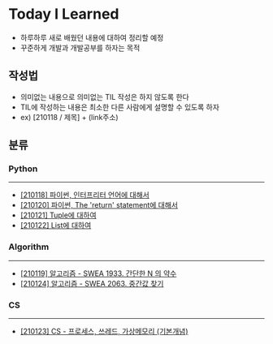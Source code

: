 # Today I Learned
- 하루하루 새로 배웠던 내용에 대하여 정리할 예정
- 꾸준하게 개발과 개발공부를 하자는 목적

## 작성법 
- 의미없는 내용으로 의미없는 TIL 작성은 하지 않도록 한다
- TIL에 작성하는 내용은 최소한 다른 사람에게 설명할 수 있도록 하자
- ex) [210118 / 제목] + (link주소)

## 분류

### Python
---
- [[210118] 파이썬, 인터프리터 언어에 대해서](https://github.com/ssmin0606/TIL_2021/blob/main/python/%5B20210118%5D%20%ED%8C%8C%EC%9D%B4%EC%8D%AC%2C%20%EC%9D%B8%ED%84%B0%ED%94%84%EB%A6%AC%ED%84%B0%20%EC%96%B8%EC%96%B4%EC%97%90%20%EB%8C%80%ED%95%B4%EC%84%9C.md)
- [[210120] 파이썬, The 'return' statement에 대해서](https://github.com/ssmin0606/TIL_2021/blob/main/python/%5B210120%5D%20%ED%8C%8C%EC%9D%B4%EC%8D%AC%2C%20The%20'return'%20statement%EC%97%90%20%EB%8C%80%ED%95%B4%EC%84%9C.md)
- [[210121] Tuple에 대하여](https://github.com/ssmin0606/TIL_2021/blob/main/python/%5B210121%5D%20Tuple%EC%97%90%20%EB%8C%80%ED%95%98%EC%97%AC.md)
- [[210122] List에 대하여](https://github.com/ssmin0606/TIL_2021/blob/main/python/%5B210122%5D%20List%EC%97%90%20%EB%8C%80%ED%95%B4%EC%84%9C.md)


### Algorithm
---
- [[210119] 알고리즘 - SWEA 1933. 간단한 N 의 약수](https://github.com/ssmin0606/TIL_2021/blob/main/Algorithm/[20210119]%20%EC%95%8C%EA%B3%A0%EB%A6%AC%EC%A6%98%20-%20SWEA%201933.%20%EA%B0%84%EB%8B%A8%ED%95%9C%20N%20%EC%9D%98%20%EC%95%BD%EC%88%98%20.md)
- [[210124] 알고리즘 - SWEA 2063. 중간값 찾기](https://github.com/ssmin0606/TIL_2021/blob/main/Algorithm/%5B210124%5D%20%EC%95%8C%EA%B3%A0%EB%A6%AC%EC%A6%98%20-%20SWEA%201933.%20%EA%B0%84%EB%8B%A8%ED%95%9C%20N%20%EC%9D%98%20%EC%95%BD%EC%88%98%20.md)

### CS
---
- [[210123] CS - 프로세스, 쓰레드, 가상메모리 (기본개념)](https://github.com/ssmin0606/TIL_2021/blob/main/CS/%5B210123%5D%20%ED%94%84%EB%A1%9C%EC%84%B8%EC%8A%A4%2C%20%EC%93%B0%EB%A0%88%EB%93%9C%2C%20%EA%B0%80%EC%83%81%EB%A9%94%EB%AA%A8%EB%A6%AC%20(%EA%B8%B0%EB%B3%B8%EA%B0%9C%EB%85%90).md)

